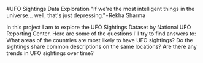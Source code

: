 #UFO Sightings Data Exploration
"If we're the most intelligent things in the universe… well, that's just depressing." - Rekha Sharma

In this project I am to explore the UFO Sightings Dataset by National UFO Reporting Center. Here are some of the questions I'll try to find answers to:
What areas of the countries are most likely to have UFO sightings? Do the sightings share common descriptions on the same locations?
Are there any trends in UFO sightings over time?